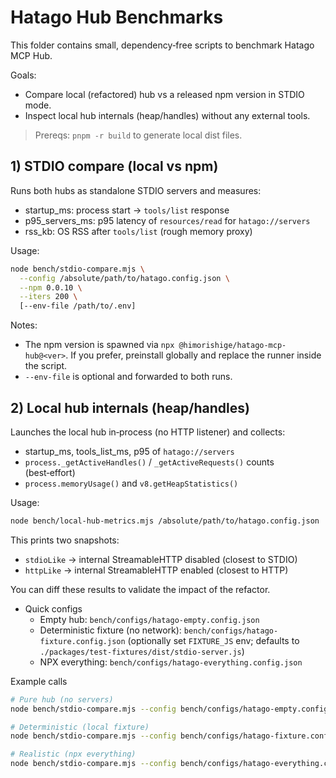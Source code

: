 # Hatago Hub Benchmarks

This folder contains small, dependency‑free scripts to benchmark Hatago MCP Hub.

Goals:

- Compare local (refactored) hub vs a released npm version in STDIO mode.
- Inspect local hub internals (heap/handles) without any external tools.

> Prereqs: `pnpm -r build` to generate local dist files.

## 1) STDIO compare (local vs npm)

Runs both hubs as standalone STDIO servers and measures:

- startup_ms: process start → `tools/list` response
- p95_servers_ms: p95 latency of `resources/read` for `hatago://servers`
- rss_kb: OS RSS after `tools/list` (rough memory proxy)

Usage:

```bash
node bench/stdio-compare.mjs \
  --config /absolute/path/to/hatago.config.json \
  --npm 0.0.10 \
  --iters 200 \
  [--env-file /path/to/.env]
```

Notes:

- The npm version is spawned via `npx @himorishige/hatago-mcp-hub@<ver>`. If you prefer, preinstall globally and replace the runner inside the script.
- `--env-file` is optional and forwarded to both runs.

## 2) Local hub internals (heap/handles)

Launches the local hub in‑process (no HTTP listener) and collects:

- startup_ms, tools_list_ms, p95 of `hatago://servers`
- `process._getActiveHandles()` / `_getActiveRequests()` counts (best‑effort)
- `process.memoryUsage()` and `v8.getHeapStatistics()`

Usage:

```bash
node bench/local-hub-metrics.mjs /absolute/path/to/hatago.config.json
```

This prints two snapshots:

- `stdioLike` → internal StreamableHTTP disabled (closest to STDIO)
- `httpLike` → internal StreamableHTTP enabled (closest to HTTP)

You can diff these results to validate the impact of the refactor.

- Quick configs
  - Empty hub: `bench/configs/hatago-empty.config.json`
  - Deterministic fixture (no network): `bench/configs/hatago-fixture.config.json` (optionally set `FIXTURE_JS` env; defaults to `./packages/test-fixtures/dist/stdio-server.js`)
  - NPX everything: `bench/configs/hatago-everything.config.json`

Example calls

```bash
# Pure hub (no servers)
node bench/stdio-compare.mjs --config bench/configs/hatago-empty.config.json --npm 0.0.10 --iters 200

# Deterministic (local fixture)
node bench/stdio-compare.mjs --config bench/configs/hatago-fixture.config.json --npm 0.0.10 --iters 200

# Realistic (npx everything)
node bench/stdio-compare.mjs --config bench/configs/hatago-everything.config.json --npm 0.0.10 --iters 200
```
